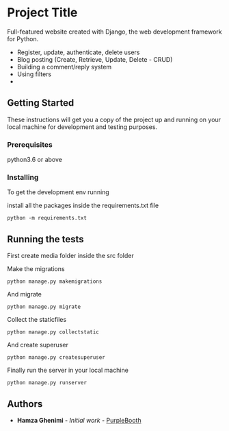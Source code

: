 # Project Title

Full-featured website created with Django, the web development framework for Python.
<ul>
  <li>Register, update, authenticate, delete users</li>
  <li>Blog posting (Create, Retrieve, Update, Delete - CRUD)</li>
  <li>Building a comment/reply system</li>
  <li>Using filters<li>
</ul>

## Getting Started

These instructions will get you a copy of the project up and running on your local machine for development and testing purposes.

### Prerequisites

python3.6 or above

### Installing

To get the development env running

install all the packages inside the requirements.txt file
```
python -m requirements.txt
```

## Running the tests

First create media folder inside the src folder

Make the migrations
```
python manage.py makemigrations
```

And migrate
```
python manage.py migrate
```

Collect the staticfiles
```
python manage.py collectstatic
```

And create superuser
```
python manage.py createsuperuser
```

Finally run the server in your local machine
```
python manage.py runserver
```

## Authors

* **Hamza Ghenimi** - *Initial work* - [PurpleBooth](https://github.com/hamzagh1998/ShareCode.git)
